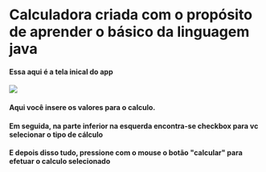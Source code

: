 <h1>Calculadora criada com o propósito de aprender o básico da linguagem java</h1>

<h4>Essa aqui é a tela inical do app</h4>
<image src=("assets/for_README/tela_Principar")/>


<h4>Aqui você insere os valores para o calculo.</h4>


<h4>Em seguida, na parte inferior na esquerda encontra-se checkbox para vc selecionar o tipo de cálculo</h4>


<h4>E depois disso tudo, pressione com o mouse o botão "calcular" para efetuar o calculo selecionado</h4>





